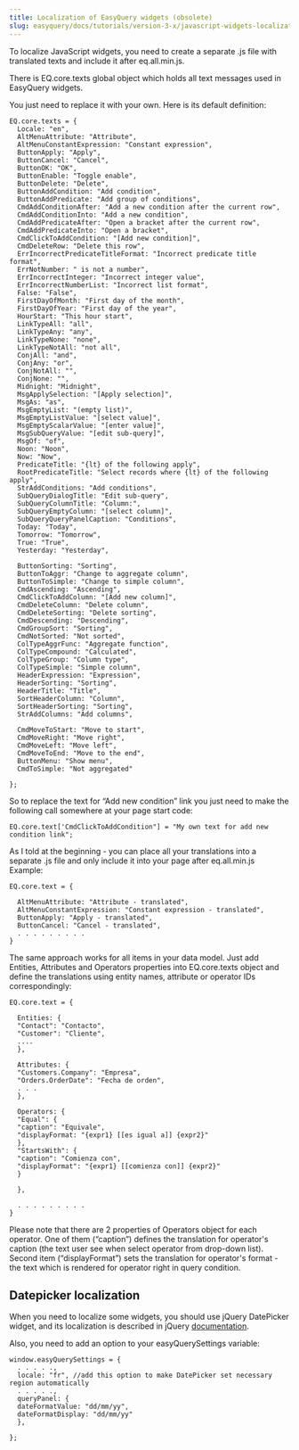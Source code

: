 ```yaml
---
title: Localization of EasyQuery widgets (obsolete)
slug: easyquery/docs/tutorials/version-3-x/javascript-widgets-localization
---
```



To localize JavaScript widgets, you need to create a separate .js file with translated texts and include it after eq.all.min.js.

There is EQ.core.texts global object which holds all text messages used in EasyQuery widgets.

You just need to replace it with your own. Here is its default definition: 

```
EQ.core.texts = {
  Locale: "en",
  AltMenuAttribute: "Attribute",
  AltMenuConstantExpression: "Constant expression",
  ButtonApply: "Apply",
  ButtonCancel: "Cancel",
  ButtonOK: "OK",
  ButtonEnable: "Toggle enable",
  ButtonDelete: "Delete",
  ButtonAddCondition: "Add condition",
  ButtonAddPredicate: "Add group of conditions",
  CmdAddConditionAfter: "Add a new condition after the current row",
  CmdAddConditionInto: "Add a new condition",
  CmdAddPredicateAfter: "Open a bracket after the current row",
  CmdAddPredicateInto: "Open a bracket",
  CmdClickToAddCondition: "[Add new condition]",
  CmdDeleteRow: "Delete this row",
  ErrIncorrectPredicateTitleFormat: "Incorrect predicate title format",
  ErrNotNumber: " is not a number",
  ErrIncorrectInteger: "Incorrect integer value",
  ErrIncorrectNumberList: "Incorrect list format",
  False: "False",
  FirstDayOfMonth: "First day of the month",
  FirstDayOfYear: "First day of the year",
  HourStart: "This hour start",
  LinkTypeAll: "all",
  LinkTypeAny: "any",
  LinkTypeNone: "none",
  LinkTypeNotAll: "not all",
  ConjAll: "and",
  ConjAny: "or",
  ConjNotAll: "",
  ConjNone: "",
  Midnight: "Midnight",
  MsgApplySelection: "[Apply selection]",
  MsgAs: "as",
  MsgEmptyList: "(empty list)",
  MsgEmptyListValue: "[select value]",
  MsgEmptyScalarValue: "[enter value]",
  MsgSubQueryValue: "[edit sub-query]",
  MsgOf: "of",
  Noon: "Noon",
  Now: "Now",
  PredicateTitle: "{lt} of the following apply",
  RootPredicateTitle: "Select records where {lt} of the following apply",
  StrAddConditions: "Add conditions",
  SubQueryDialogTitle: "Edit sub-query",
  SubQueryColumnTitle: "Column:",
  SubQueryEmptyColumn: "[select column]",
  SubQueryQueryPanelCaption: "Conditions",
  Today: "Today",
  Tomorrow: "Tomorrow",
  True: "True",
  Yesterday: "Yesterday",

  ButtonSorting: "Sorting",
  ButtonToAggr: "Change to aggregate column",
  ButtonToSimple: "Change to simple column",
  CmdAscending: "Ascending",
  CmdClickToAddColumn: "[Add new column]",
  CmdDeleteColumn: "Delete column",
  CmdDeleteSorting: "Delete sorting",
  CmdDescending: "Descending",
  CmdGroupSort: "Sorting",
  CmdNotSorted: "Not sorted",
  ColTypeAggrFunc: "Aggregate function",
  ColTypeCompound: "Calculated",
  ColTypeGroup: "Column type",
  ColTypeSimple: "Simple column",
  HeaderExpression: "Expression",
  HeaderSorting: "Sorting",
  HeaderTitle: "Title",
  SortHeaderColumn: "Column",
  SortHeaderSorting: "Sorting",
  StrAddColumns: "Add columns",

  CmdMoveToStart: "Move to start",
  CmdMoveRight: "Move right",
  CmdMoveLeft: "Move left",
  CmdMoveToEnd: "Move to the end",
  ButtonMenu: "Show menu",
  CmdToSimple: "Not aggregated"

};
```

So to replace the text for “Add new condition” link you just need to make the following call somewhere at your page start code: 

```
EQ.core.text['CmdClickToAddCondition"] = "My own text for add new condition link";
```

As I told at the beginning - you can place all your translations into a separate .js file and only include it into your page after eq.all.min.js Example: 

```
EQ.core.text = {
 
  AltMenuAttribute: "Attribute - translated",
  AltMenuConstantExpression: "Constant expression - translated",
  ButtonApply: "Apply - translated",
  ButtonCancel: "Cancel - translated",
  . . . . . . . . .
}
```

The same approach works for all items in your data model. Just add Entities, Attributes and Operators properties into EQ.core.texts object and define the translations using entity names, attribute or operator IDs correspondingly: 

```
EQ.core.text = {
 
  Entities: {
  "Contact": "Contacto",
  "Customer": "Cliente",
  ....
  },
 
  Attributes: {
  "Customers.Company": "Empresa",
  "Orders.OrderDate": "Fecha de orden",
  . . . 
  },
 
  Operators: {
  "Equal": { 
  "caption": "Equivale", 
  "displayFormat: "{expr1} [[es igual a]] {expr2}" 
  },
  "StartsWith": { 
  "caption": "Comienza con", 
  "displayFormat": "{expr1} [[comienza con]] {expr2}" 
  }
 
  },
 
  . . . . . . . . .
}
```

Please note that there are 2 properties of Operators object for each operator. One of them (“caption”) defines the translation for operator's caption (the text user see when select operator from drop-down list). Second item (“displayFormat”) sets the translation for operator's format - the text which is rendered for operator right in query condition. 

## Datepicker localization

When you need to localize some widgets, you should use jQuery DatePicker widget, and its localization is described in jQuery [documentation](https://jqueryui.com/datepicker/#localization).

Also, you need to add an option to your easyQuerySettings variable:

```
window.easyQuerySettings = {
  . . . . .,
  locale: "fr", //add this option to make DatePicker set necessary region automatically
  . . . . .,
  queryPanel: { 
  dateFormatValue: "dd/mm/yy", 
  dateFormatDisplay: "dd/mm/yy" 
  },
  
};
```